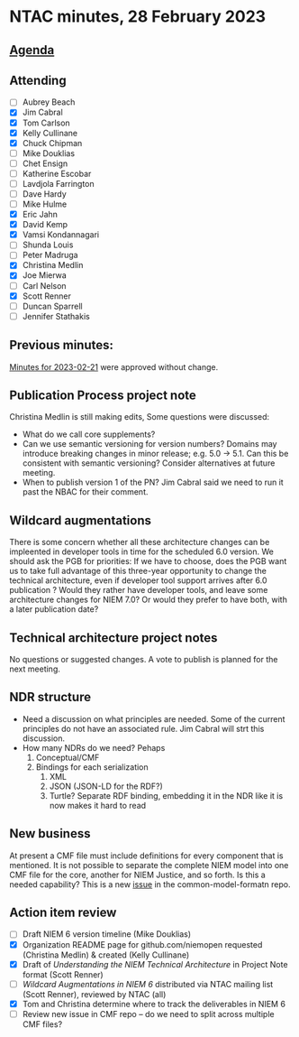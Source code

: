 # NTAC minutes, 28 February 2023

## [Agenda](2023-02-28-agenda.md)

## Attending

- [ ] Aubrey Beach
- [x] Jim Cabral
- [x] Tom Carlson
- [x] Kelly Cullinane
- [x] Chuck Chipman
- [ ] Mike Douklias
- [ ] Chet Ensign
- [ ] Katherine Escobar
- [ ] Lavdjola Farrington
- [ ] Dave Hardy
- [ ] Mike Hulme
- [x] Eric Jahn
- [x] David Kemp
- [x] Vamsi Kondannagari
- [ ] Shunda Louis
- [ ] Peter Madruga
- [x] Christina Medlin
- [x] Joe Mierwa
- [ ] Carl Nelson
- [x] Scott Renner
- [ ] Duncan Sparrell
- [ ] Jennifer Stathakis

## **Previous minutes:**  

[Minutes for 2023-02-21](2023-02-21-minutes.md) were approved without change.

## Publication Process project note

Christina Medlin is still making edits,  Some questions were discussed:

* What do we call core supplements?
* Can we use semantic versioning for version numbers?  Domains may introduce breaking changes in minor release; e.g. 5.0 -> 5.1.  Can this be consistent with semantic versioning?  Consider alternatives at future meeting.
* When to publish version 1 of the PN?  Jim Cabral said we need to run it past the NBAC for their comment.

## Wildcard augmentations

There is some concern whether all these architecture changes can be impleented in developer tools in time for the scheduled 6.0 version.  We should ask the PGB for priorities:  If we have to choose, does the PGB want us to take full advantage of this three-year opportunity to change the technical architecture, even if developer tool support arrives after 6.0 publication ?  Would they rather have developer tools, and leave some architecture changes for NIEM 7.0?  Or would they prefer to have both, with a later publication date?

## Technical architecture project notes

No questions or suggested changes.  A vote to publish is planned for the next meeting.

## NDR structure

- Need a discussion on what principles are needed.  Some of the current principles do not have an associated rule.  Jim Cabral will strt this discussion.
- How many NDRs do we need?  Pehaps
  1. Conceptual/CMF
  2. Bindings for each serialization
     1. XML
     2. JSON (JSON-LD for the RDF?)
     3. Turtle? Separate RDF binding, embedding it in the NDR like it is now makes it hard to read

## New business

At present a CMF file must include definitions for every component that is mentioned.  It is not possible to separate the complete NIEM model into one CMF file for the core, another for NIEM Justice, and so forth.  Is this a needed capability?  This is a new [issue](https://github.com/niemopen/common-model-format/issues/8) in the common-model-formatn repo.

## Action item review

- [ ] Draft NIEM 6 version timeline (Mike Douklias)
- [x] Organization README page for github.com/niemopen requested (Christina Medlin) & created (Kelly Cullinane)
- [x] Draft of *Understanding the NIEM Technical Architecture* in Project Note format (Scott Renner)
- [ ] *Wildcard Augmentations in NIEM 6* distributed via NTAC mailing list (Scott Renner), reviewed by NTAC (all)
- [x] Tom and Christina determine where to track the deliverables in NIEM 6
- [ ] Review new issue in CMF repo – do we need to split across multiple CMF files?

